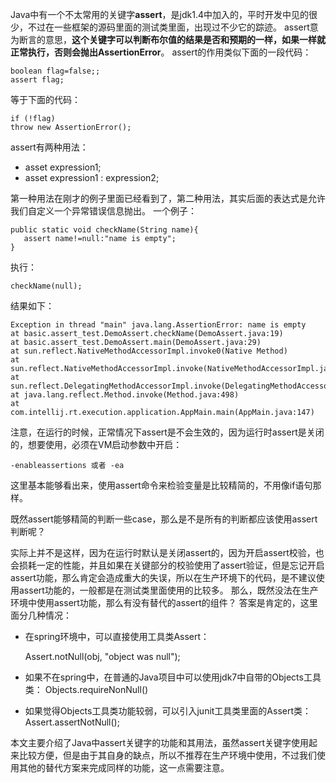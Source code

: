 Java中有一个不太常用的关键字**assert**，是jdk1.4中加入的，平时开发中见的很少，不过在一些框架的源码里面的测试类里面，出现过不少它的踪迹。
assert意为断言的意思，**这个关键字可以判断布尔值的结果是否和预期的一样，如果一样就正常执行，否则会抛出AssertionError**。
assert的作用类似下面的一段代码：  

    boolean flag=false;;
    assert flag;

等于下面的代码：
    
    if (!flag)
    throw new AssertionError();

assert有两种用法：
- asset expression1;
- asset expression1 : expression2;

第一种用法在刚才的例子里面已经看到了，第二种用法，其实后面的表达式是允许我们自定义一个异常错误信息抛出。
一个例子：
   
    public static void checkName(String name){
       assert name!=null:"name is empty";
    }

执行：

    checkName(null);

结果如下：

    Exception in thread "main" java.lang.AssertionError: name is empty
    at basic.assert_test.DemoAssert.checkName(DemoAssert.java:19)
    at basic.assert_test.DemoAssert.main(DemoAssert.java:29)
    at sun.reflect.NativeMethodAccessorImpl.invoke0(Native Method)
    at sun.reflect.NativeMethodAccessorImpl.invoke(NativeMethodAccessorImpl.java:62)
    at sun.reflect.DelegatingMethodAccessorImpl.invoke(DelegatingMethodAccessorImpl.java:43)
    at java.lang.reflect.Method.invoke(Method.java:498)
    at com.intellij.rt.execution.application.AppMain.main(AppMain.java:147)


注意，在运行的时候，正常情况下assert是不会生效的，因为运行时assert是关闭的，想要使用，必须在VM启动参数中开启：
    
    -enableassertions 或者 -ea

这里基本能够看出来，使用assert命令来检验变量是比较精简的，不用像if语句那样。

既然assert能够精简的判断一些case，那么是不是所有的判断都应该使用assert判断呢？

实际上并不是这样，因为在运行时默认是关闭assert的，因为开启assert校验，也会损耗一定的性能，并且如果在关键部分的校验使用了assert验证，但是忘记开启assert功能，那么肯定会造成重大的失误，所以在生产环境下的代码，是不建议使用assert功能的，一般都是在测试类里面使用的比较多。
那么，既然没法在生产环境中使用assert功能，那么有没有替代的assert的组件？
答案是肯定的，这里面分几种情况：
- 在spring环境中，可以直接使用工具类Assert：
    
    Assert.notNull(obj, "object was null");
- 如果不在spring中，在普通的Java项目中可以使用jdk7中自带的Objects工具类：
    Objects.requireNonNull()

- 如果觉得Objects工具类功能较弱，可以引入junit工具类里面的Assert类：
    Assert.assertNotNull();


本文主要介绍了Java中assert关键字的功能和其用法，虽然assert关键字使用起来比较方便，但是由于其自身的缺点，所以不推荐在生产环境中使用，不过我们使用其他的替代方案来完成同样的功能，这一点需要注意。


